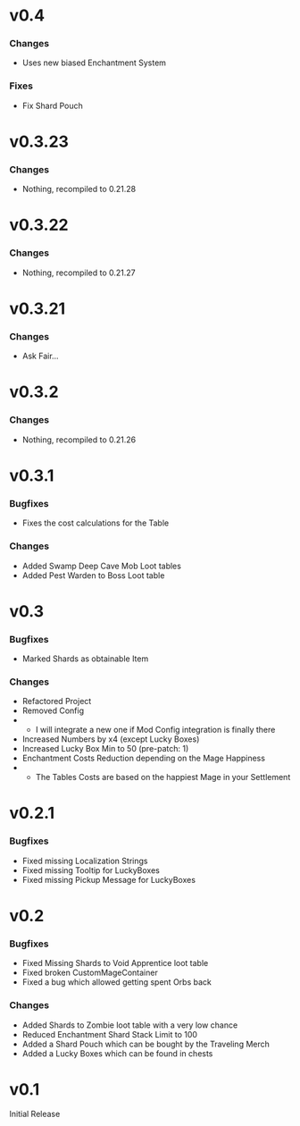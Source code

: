 # v0.4
### Changes
- Uses new biased Enchantment System
### Fixes
- Fix Shard Pouch

# v0.3.23
### Changes
- Nothing, recompiled to 0.21.28

# v0.3.22
### Changes
- Nothing, recompiled to 0.21.27

# v0.3.21
### Changes
- Ask Fair...

# v0.3.2
### Changes
- Nothing, recompiled to 0.21.26

# v0.3.1
### Bugfixes
- Fixes the cost calculations for the Table
### Changes
- Added Swamp Deep Cave Mob Loot tables
- Added Pest Warden to Boss Loot table
# v0.3
### Bugfixes
- Marked Shards as obtainable Item
### Changes
- Refactored Project
- Removed Config
- - I will integrate a new one if Mod Config integration is finally there
- Increased Numbers by x4 (except Lucky Boxes)
- Increased Lucky Box Min to 50 (pre-patch: 1)
- Enchantment Costs Reduction depending on the Mage Happiness
- - The Tables Costs are based on the happiest Mage in your Settlement 
# v0.2.1
### Bugfixes
- Fixed missing Localization Strings
- Fixed missing Tooltip for LuckyBoxes
- Fixed missing Pickup Message for LuckyBoxes

# v0.2
### Bugfixes
- Fixed Missing Shards to Void Apprentice loot table
- Fixed broken CustomMageContainer
- Fixed a bug which allowed getting spent Orbs back
### Changes
- Added Shards to Zombie loot table with a very low chance
- Reduced Enchantment Shard Stack Limit to 100
- Added a Shard Pouch which can be bought by the Traveling Merch
- Added a Lucky Boxes which can be found in chests

# v0.1
Initial Release